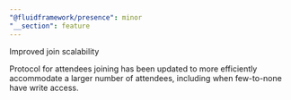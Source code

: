```yaml
---
"@fluidframework/presence": minor
"__section": feature
---
```

Improved join scalability

Protocol for attendees joining has been updated to more efficiently accommodate a larger number of attendees, including when few-to-none have write access.
